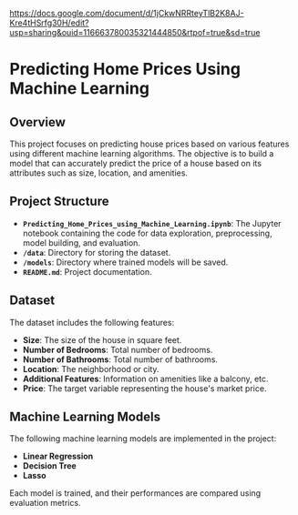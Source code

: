 https://docs.google.com/document/d/1jCkwNRRteyTlB2K8AJ-Kre4tHSrfg30H/edit?usp=sharing&ouid=116663780035321444850&rtpof=true&sd=true
# Predicting Home Prices Using Machine Learning

## Overview
This project focuses on predicting house prices based on various features using different machine learning algorithms. The objective is to build a model that can accurately predict the price of a house based on its attributes such as size, location, and amenities.

## Project Structure
- **`Predicting_Home_Prices_using_Machine_Learning.ipynb`**: The Jupyter notebook containing the code for data exploration, preprocessing, model building, and evaluation.
- **`/data`**: Directory for storing the dataset.
- **`/models`**: Directory where trained models will be saved.
- **`README.md`**: Project documentation.

## Dataset
The dataset includes the following features:
- **Size**: The size of the house in square feet.
- **Number of Bedrooms**: Total number of bedrooms.
- **Number of Bathrooms**: Total number of bathrooms.
- **Location**: The neighborhood or city.
- **Additional Features**: Information on amenities like a balcony, etc.
- **Price**: The target variable representing the house's market price.

## Machine Learning Models
The following machine learning models are implemented in the project:

- **Linear Regression**
- **Decision Tree**
- **Lasso**
  
Each model is trained, and their performances are compared using evaluation metrics.

